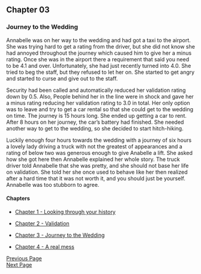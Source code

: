 ## Chapter 03

### Journey to the Wedding
Annabelle was on her way to the wedding and had got a taxi to the airport.
She was trying hard to get a rating from the driver, 
but she did not know she had annoyed throughout the journey 
which caused him to give her a minus rating. 
Once she was in the airport there a requirement that said 
you need to be 4.1 and over. Unfortunately, she had just recently 
turned into 4.0. She tried to beg the staff, but they refused to 
let her on. She started to get angry and started to curse and 
give out to the staff. 

Security had been called and automatically 
reduced her validation rating down by 0.5. Also, People behind her 
in the line were in shock and gave her a minus rating reducing her 
validation rating to 3.0 in total. Her only option was to leave and 
try to get a car rental so that she could get to the wedding on time. 
The journey is 15 hours long. She ended up getting a car to rent. 
After 8 hours on her journey, the car’s battery had finished. 
She needed another way to get to the wedding, so she decided to 
start hitch-hiking. 

Luckily enough four hours towards the wedding 
with a journey of six hours a lovely lady driving a truck with not 
the greatest of appearances and a rating of below two was generous 
enough to give Anabelle a lift. She asked how she got here then 
Annabelle explained her whole story. The truck driver told Annabelle 
that she was pretty, and she should not base her life on validation. 
She told her she once used to behave like her then realized after a 
hard time that it was not worth it, and you should just be yourself. 
Annabelle was too stubborn to agree.
#### Chapters

- [Chapter 1 - Looking through your history](chapter01.md)

- [Chapter 2 - Validation](chapter02.md)

- [Chapter 3 - Journey to the Wedding](chapter03.md)

- [Chapter 4 - A real mess](chapter04.md)

[Previous Page](chapter02.md) 
<br/>
[Next Page](chapter04.md)